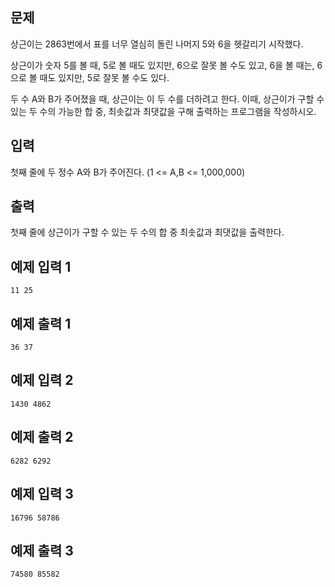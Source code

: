 ## 문제
상근이는 2863번에서 표를 너무 열심히 돌린 나머지 5와 6을 헷갈리기 시작했다.

상근이가 숫자 5를 볼 때, 5로 볼 때도 있지만, 6으로 잘못 볼 수도 있고, 6을 볼 때는, 6으로 볼 때도 있지만, 5로 잘못 볼 수도 있다.

두 수 A와 B가 주어졌을 때, 상근이는 이 두 수를 더하려고 한다. 이때, 상근이가 구할 수 있는 두 수의 가능한 합 중, 최솟값과 최댓값을 구해 출력하는 프로그램을 작성하시오.

## 입력
첫째 줄에 두 정수 A와 B가 주어진다. (1 <= A,B <= 1,000,000)

## 출력
첫째 줄에 상근이가 구할 수 있는 두 수의 합 중 최솟값과 최댓값을 출력한다.

## 예제 입력 1 
```
11 25
```
## 예제 출력 1 
```
36 37
```
## 예제 입력 2 
```
1430 4862
```
## 예제 출력 2 
```
6282 6292
```
## 예제 입력 3 
```
16796 58786
```
## 예제 출력 3 
```
74580 85582
```